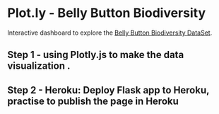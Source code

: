 # Plot.ly - Belly Button Biodiversity

Interactive dashboard to explore the [Belly Button Biodiversity DataSet](http://robdunnlab.com/projects/belly-button-biodiversity/).

## Step 1 -  using Plotly.js to make the data visualization .

## Step 2 - Heroku: Deploy  Flask app to Heroku, practise to publish  the page in Heroku

